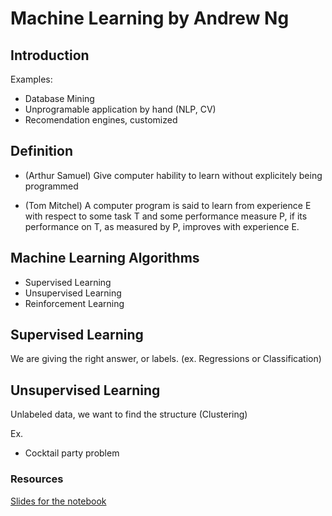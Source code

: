 # Machine Learning by Andrew Ng

## Introduction
Examples: 
- Database Mining
- Unprogramable application by hand (NLP, CV)
- Recomendation engines, customized


## Definition
- (Arthur Samuel) Give computer hability to learn without explicitely being programmed

- (Tom Mitchel) A computer program is said to learn from experience E with respect to some task T and some performance measure P, if its performance on T, as measured by P, improves with experience E.

## Machine Learning Algorithms

- Supervised Learning
- Unsupervised Learning
- Reinforcement Learning

## Supervised Learning

We are giving the right answer, or labels. (ex. Regressions or Classification)

## Unsupervised Learning

Unlabeled data, we want to find the structure (Clustering)

Ex. 

- Cocktail party problem

### Resources

[Slides for the notebook](https://d3c33hcgiwev3.cloudfront.net/_974fa7509d583eabb592839f9716fe25_Lecture1.pdf?Expires=1627430400&Signature=k-2hMYv7enkrErOneLLmSTVN4VxBgJQML0J6QtDzEvKnaBFmpoVzWUKHfAxRlh9WZGUvo6SwxvLJ9Udee15hyEdxxl8j-z-DIclasNUH0v6A5QiIVbC1po~vXUHiqLs2vQp-ZMOuzBLgfFzav3HQDWPWYpcfAm4p6xnYipsYPbw_&Key-Pair-Id=APKAJLTNE6QMUY6HBC5A)